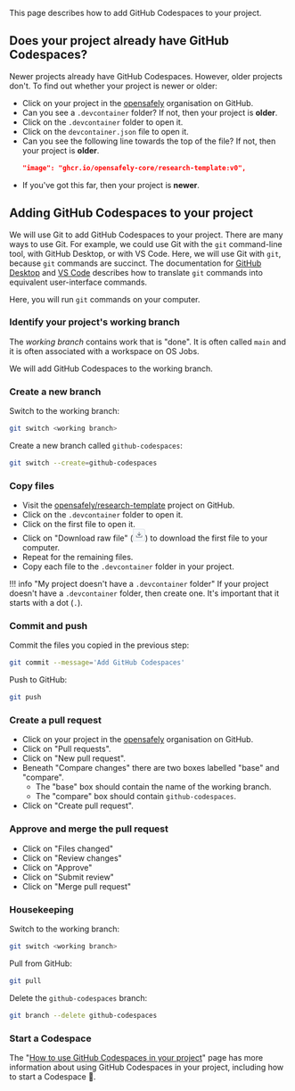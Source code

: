 This page describes how to add GitHub Codespaces to your project.

## Does your project already have GitHub Codespaces?

Newer projects already have GitHub Codespaces.
However, older projects don't.
To find out whether your project is newer or older:

* Click on your project in the [opensafely](https://github.com/opensafely) organisation on GitHub.
* Can you see a `.devcontainer` folder?
  If not, then your project is **older**.
* Click on the `.devcontainer` folder to open it.
* Click on the `devcontainer.json` file to open it.
* Can you see the following line towards the top of the file?
  If not, then your project is **older**.
  ```json
  "image": "ghcr.io/opensafely-core/research-template:v0",
  ```
* If you've got this far, then your project is **newer**.

## Adding GitHub Codespaces to your project

We will use Git to add GitHub Codespaces to your project.
There are many ways to use Git.
For example, we could use Git with the `git` command-line tool, with GitHub Desktop, or with VS Code.
Here, we will use Git with `git`, because `git` commands are succinct.
The documentation for
[GitHub Desktop](https://docs.github.com/en/desktop) and
[VS Code](https://code.visualstudio.com/docs/sourcecontrol/overview)
describes how to translate `git` commands into equivalent user-interface commands.

Here, you will run `git` commands on your computer.

### Identify your project's working branch

The *working branch* contains work that is "done".
It is often called `main` and it is often associated with a workspace on OS Jobs.

We will add GitHub Codespaces to the working branch.

### Create a new branch

Switch to the working branch:

```sh
git switch <working branch>
```

Create a new branch called `github-codespaces`:

```sh
git switch --create=github-codespaces
```

### Copy files

* Visit the [opensafely/research-template](https://github.com/opensafely/research-template) project on GitHub.
* Click on the `.devcontainer` folder to open it.
* Click on the first file to open it.
* Click on "Download raw file" (![The "Download raw file" icon](download_raw_file.png)) to download the first file to your computer.
* Repeat for the remaining files.
* Copy each file to the `.devcontainer` folder in your project.

!!! info "My project doesn't have a `.devcontainer` folder"
    If your project doesn't have a `.devcontainer` folder,
    then create one.
    It's important that it starts with a dot (`.`).

### Commit and push

Commit the files you copied in the previous step:

```sh
git commit --message='Add GitHub Codespaces'
```

Push to GitHub:

```sh
git push
```

### Create a pull request

* Click on your project in the [opensafely](https://github.com/opensafely) organisation on GitHub.
* Click on "Pull requests".
* Click on "New pull request".
* Beneath "Compare changes" there are two boxes labelled "base" and "compare".
    * The "base" box should contain the name of the working branch.
    * The "compare" box should contain `github-codespaces`.
* Click on "Create pull request".

### Approve and merge the pull request

* Click on "Files changed"
* Click on "Review changes"
* Click on "Approve"
* Click on "Submit review"
* Click on "Merge pull request"

### Housekeeping

Switch to the working branch:

```sh
git switch <working branch>
```

Pull from GitHub:

```sh
git pull
```

Delete the `github-codespaces` branch:

```sh
git branch --delete github-codespaces
```

### Start a Codespace

The
"[How to use GitHub Codespaces in your project](../use-github-codespaces-in-your-project/index.md)"
page has more information about using GitHub Codespaces in your project,
including how to start a Codespace :rocket:.

